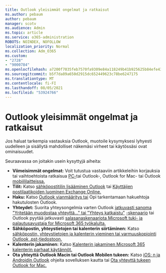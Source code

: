 ```yaml
---
title: Outlook yleisimmät ongelmat ja ratkaisut
ms.author: pebaum
author: pebaum
manager: scotv
ms.audience: Admin
ms.topic: article
ms.service: o365-administration
ROBOTS: NOINDEX, NOFOLLOW
localization_priority: Normal
ms.collection: Adm_O365
ms.custom:
- "2728"
- "9000784"
ms.openlocfilehash: a7200f7035feb7570fa9309e84a118249b41b925625b84efe43e7c5f480daeca
ms.sourcegitcommit: b5f7da89a650d2915dc652449623c78be6247175
ms.translationtype: MT
ms.contentlocale: fi-FI
ms.lasthandoff: 08/05/2021
ms.locfileid: "53924766"
---
```

# <a name="outlook-common-issues-and-resolutions"></a>Outlook yleisimmät ongelmat ja ratkaisut

Jos haluat tarkempia vastauksia Outlook, muotoile kysymyksesi lyhyesti uudelleen ja sisällytä mahdolliset näkemäsi virheet tai käytössäsi ovat ominaisuudet.

Seuraavassa on joitakin usein kysyttyjä aiheita:

- **Viimeisimmät ongelmat:**  Voit tutustua vastaaviin artikkeleihin korjauksia tai vaihtoehtoista ratkaisua [PC-](https://support.office.com/article/ecf61305-f84f-4e13-bb73-95a214ac1230)tai Outlook-, [](https://support.office.com/article/54afa5e3-db38-422a-9d94-3b55330ded8e) Outlook for Mac- tai Outlook [mobiililaitteissa.](https://support.office.com/article/a264ef01-9c88-48fb-9285-7017e4f31f02)
- **Tilit:**  Katso [sähköpostitilin lisääminen Outlook](https://support.office.com/article/6e27792a-9267-4aa4-8bb6-c84ef146101b) tai [Käyttäjien postilaatikoiden luominen Exchange Online.](https://docs.microsoft.com/Exchange/recipients-in-exchange-online/create-user-mailboxes)
- **Haku:**  Katso [Outlook vianmääritys tai](https://support.office.com/article/2556b11f-f4d8-46be-b0a7-de33a3f4f066) Opi [](https://support.office.com/article/D824D1E9-A255-4C8A-8553-276FB895A8DA)tarkentamaan hakuehtoja hakutulosten Outlook.
- **Yhteydet:**  Suorita yhteysongelmia varten Outlook [jatkuvasti sanoma "Yritetään muodostaa yhteyttä..." tai "Yhteys katkaistu"](https://aka.ms/SaRA-OutlookDisconnect) [-skenaario](https://aka.ms/SaRA-OutlookPwdPrompt) tai Outlook pyytää jatkuvasti [salasanaskenaariota Microsoft tuki- ja palautusavustaja for Microsoft 365 työkalulta.](https://diagnostics.outlook.com/#/)
- **Sähköpostin, yhteystietojen tai kalenterin siirtäminen:**  Katso [sähköpostin, yhteystietojen ja kalenterin vieminen tai varmuuskopiointi Outlook .pst-tiedostoon.](https://support.office.com/article/14252b52-3075-4e9b-be4e-ff9ef1068f91)
- **Kalenterin jakaminen:**  Katso [Kalenterin jakaminen Microsoft 365](https://support.office.com/article/b576ecc3-0945-4d75-85f1-5efafb8a37b4) [kalenterin parhaat käytännöt.](https://support.office.com/article/D93F72D3-2361-4E0D-8D6A-5C4939C17F39)
- **Ota yhteyttä Outlook Macin tai Outlook Mobilen tukeen:**  Katso [iOS: n ja Androidin Outlook](https://support.office.com/article/218a22d1-9fa5-4889-b689-de1c63493243) ohjeita sovelluksen kautta tai [Ota yhteyttä tukeen Outlook for Mac.](https://support.office.com/article/d0410177-8e65-4487-93f7-206a3a3d71a8)
